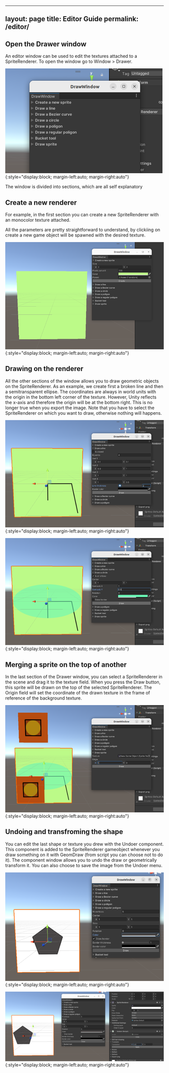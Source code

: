 ----
layout: page
title: Editor Guide
permalink: /editor/
---


## Open the Drawer window

An editor window can be used to edit the textures attached to a SpriteRenderer.
To open the window go to Window > Drawer.

![drawerOpen](images/drawer_open.png){:style="display:block; margin-left:auto; margin-right:auto"}

The window is divided into sections, which are all self explanatory

## Create a new renderer

For example, in the first section you can create a new SpriteRenderer with an monocolor texture attached.

All the parameters are pretty straightforward to understand, by clickiing on create a new game object will be spawned with the desired texture.

![newSprite](images/drawer_new_sprite.png){:style="display:block; margin-left:auto; margin-right:auto"}

## Drawing on the renderer

All the other sections of the window allows you to draw geometric objects on the SpriteRenderer.
As an example, we create first a broken line and then a semitransparent ellipse. The coordinates are always in world units with the origin in the bottom left corner of the texture. However, Unity reflects the x-axis and therefore the origin will be at the bottom right. This is no longer true when you export the image.
Note that you have to select the SpriteRenderer on which you want to draw, otherwise nothing will happens.

![drawerDraw1](images/drawer_broken_line.png){:style="display:block; margin-left:auto; margin-right:auto"}

![drawerDraw2](images/drawer_ellipse.png){:style="display:block; margin-left:auto; margin-right:auto"}


## Merging a sprite on the top of another

In the last section of the Drawer window, you can select a SpriteRenderer in the scene and drag it to the texture field.
When you press the Draw button, this sprite will be drawn on the top of the selected SpriteRenderer. 
The Origin field will set the coordinate of the drawn texture in the frame of reference of the background texture.

![drawerTexture](images/drawer_sprite.png){:style="display:block; margin-left:auto; margin-right:auto"}

## Undoing and transfroming the shape

You can edit the last shape or texture you drew with the Undoer component.
This component is added to the SpriteRenderer gameobject whenever you draw something on it with GeomDraw (from script you can choose not to do it).
The component window allows you to undo the draw or geometrically transform it.
You can also choose to save the image from the Undoer menu.

![drawerUndoer1](images/drawer_undoer1.png){:style="display:block; margin-left:auto; margin-right:auto"}

![drawerUndoer2](images/drawer_undoer2.png){:style="display:block; margin-left:auto; margin-right:auto"}

